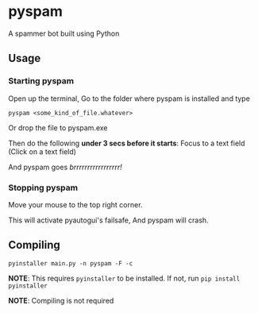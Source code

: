 # pyspam
A spammer bot built using Python

## Usage
### Starting pyspam
Open up the terminal, Go to the folder where pyspam is installed and type
```
pyspam <some_kind_of_file.whatever>
```
Or drop the file to pyspam.exe

Then do the following **under 3 secs before it starts**:
Focus to a text field (Click on a text field)

And pyspam goes *brrrrrrrrrrrrrrrrr!*
### Stopping pyspam
Move your mouse to the top right corner.

This will activate pyautogui's failsafe,
And pyspam will crash.

## Compiling
```
pyinstaller main.py -n pyspam -F -c
```
**NOTE**: This requires `pyinstaller` to be installed.
If not, run `pip install pyinstaller`

**NOTE**: Compiling is not required